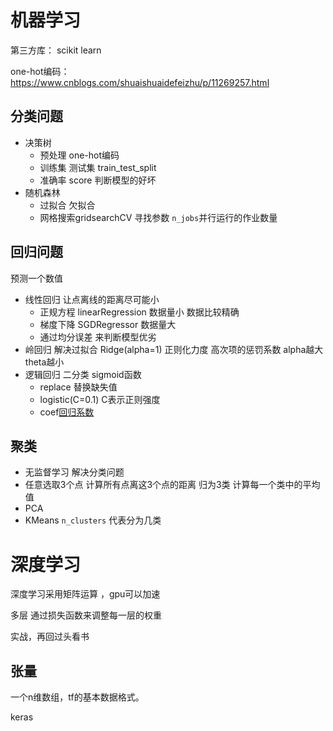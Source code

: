 # 机器学习

第三方库： scikit learn 

one-hot编码：https://www.cnblogs.com/shuaishuaidefeizhu/p/11269257.html 



## 分类问题

* 决策树
  * 预处理 one-hot编码
  * 训练集 测试集 train_test_split
  * 准确率 score 判断模型的好坏
* 随机森林
  * 过拟合 欠拟合
  * 网格搜索gridsearchCV  寻找参数 `n_jobs`并行运行的作业数量 

## 回归问题 

预测一个数值

* 线性回归 让点离线的距离尽可能小
  * 正规方程 linearRegression 数据量小 数据比较精确
  * 梯度下降 SGDRegressor 数据量大 
  * 通过均分误差 来判断模型优劣
* 岭回归 解决过拟合 Ridge(alpha=1) 正则化力度 高次项的惩罚系数  alpha越大 theta越小
* 逻辑回归 二分类 sigmoid函数 
  * replace 替换缺失值
  * logistic(C=0.1) C表示正则强度 
  * coef[回归系数](https://baike.baidu.com/item/%E5%9B%9E%E5%BD%92%E7%B3%BB%E6%95%B0/10840879?fr=aladdin)

## 聚类  

* 无监督学习 解决分类问题
* 任意选取3个点 计算所有点离这3个点的距离 归为3类 计算每一个类中的平均值 
* PCA
* KMeans `n_clusters` 代表分为几类 



# 深度学习

深度学习采用矩阵运算 ，gpu可以加速 

多层 通过损失函数来调整每一层的权重 



实战，再回过头看书 

## 张量

一个n维数组，tf的基本数据格式。

keras 